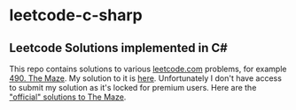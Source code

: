 # leetcode-c-sharp

## Leetcode Solutions implemented in C#

This repo contains solutions to various [leetcode.com](https://leetcode.com/) problems, for example 
[490. The Maze](https://leetcode.com/problems/the-maze/). My solution to it is [here](https://github.com/sming/leetcode-c-sharp/tree/master/490.TheMaze). Unfortunately I don't have access to 
submit my solution as it's locked for premium users. Here are the 
["official" solutions to The Maze](https://leetcode.com/articles/the-maze/).
